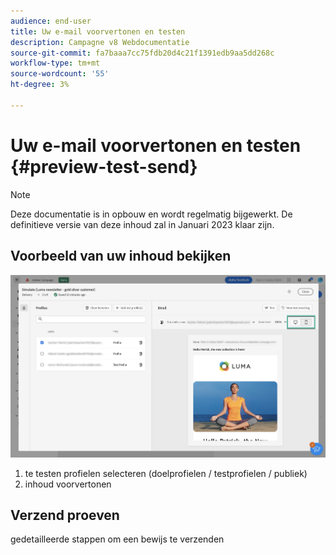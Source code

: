 ```yaml
---
audience: end-user
title: Uw e-mail voorvertonen en testen
description: Campagne v8 Webdocumentatie
source-git-commit: fa7baaa7cc75fdb20d4c21f1391edb9aa5dd268c
workflow-type: tm+mt
source-wordcount: '55'
ht-degree: 3%

---
```


# Uw e-mail voorvertonen en testen {#preview-test-send}

>[!NOTE]
>
>Deze documentatie is in opbouw en wordt regelmatig bijgewerkt. De definitieve versie van deze inhoud zal in Januari 2023 klaar zijn.

## Voorbeeld van uw inhoud bekijken

<!--
Diff from AJO: 
preview: more features than AJO: preview using target population, test profiles or audience
-->

![](assets/preview.png)

1. te testen profielen selecteren (doelprofielen / testprofielen / publiek)
1. inhoud voorvertonen

## Verzend proeven

gedetailleerde stappen om een bewijs te verzenden

<!--
Diff from AJO: 
substitution, test profile
-->
